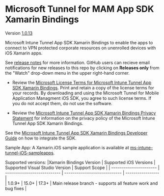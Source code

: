 # Microsoft Tunnel for MAM App SDK Xamarin Bindings

Version [1.0.13](https://github.com/msintuneappsdk/ms-intune-tunnel-sdk-xamarin/releases/tag/1.0.13)

Microsoft Intune Tunnel App SDK Xamarin Bindings to enable the apps to connect to VPN protected corporate resources on unenrolled devices with iOS Xamarin apps.

See [release notes](https://github.com/msintuneappsdk/ms-intune-tunnel-sdk-xamarin/releases) for more information. GitHub users can recieve email notifications for new releases to this repo by clicking on **Releases only** from the "Watch" drop-down menu in the upper right-hand corner.

- Review the [Microsoft License Terms for Microsoft Intune Tunnel App SDK Xamarin Bindings](https://github.com/msintuneappsdk/ms-intune-tunnel-sdk-xamarin/blob/main/Microsoft%20License%20Terms%20Tunnel%20for%20Mobile%20Application%20Management%20iOS%20SDK%20Xamarin%20Bindings.pdf). Print and retain a copy of the license terms for your records. By downloading and using the Microsoft Tunnel for Mobile Application Managment iOS SDK, you agree to such license terms. If you do not accept them, do not use the software.

- Review the [Microsoft Intune Tunnel App SDK Xamarin Bindings Privacy Statement](https://github.com/msintuneappsdk/ms-intune-tunnel-sdk-xamarin/blob/main/MAM-Tunnel-Privacy-Doc.pdf) for information on the privacy policy of the Microsoft Intune Tunnel App SDK Xamarin Bindings.

See the [Microsoft Intune Tunnel App SDK Xamarin Bindings Developer Guide](https://aka.ms/tunnelformamdeveloperguide) on how to integrate the SDK.

Sample App:
A Xamarin.iOS sample application is available at [ms-intune-tunnel-iOS-sampleapps](https://github.com/msintuneappsdk/ms-intune-tunnel-iOS-sampleapps).

Supported versions:
|Xamarin Bindings Version | Supported iOS Versions  | Supported Visual Studio Version | Support Scope |
| ----------------------- | ---------------------------- | -----------------------------  | ----------------- |                         
| 1.0.9+                  | 15.0+                | 17.3+                        | Main release branch - supports all feature work and bug fixes |
